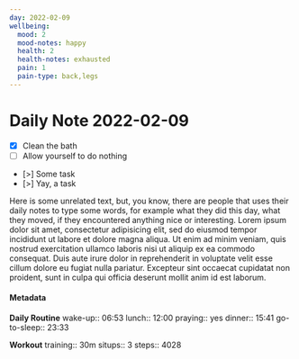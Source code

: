 ```yaml
---
day: 2022-02-09
wellbeing:
  mood: 2
  mood-notes: happy
  health: 2
  health-notes: exhausted
  pain: 1
  pain-type: back,legs
---
```


# Daily Note 2022-02-09

- [x] Clean the bath
- [ ] Allow yourself to do nothing
- [>] Some task
- [>] Yay, a task

Here is some unrelated text, but, you know, there are people that uses their daily notes to type some words, for example what they did this day, what they moved, if they encountered anything nice or interesting. Lorem ipsum dolor sit amet, consectetur adipisicing elit, sed do eiusmod tempor incididunt ut labore et dolore magna aliqua. Ut enim ad minim veniam, quis nostrud exercitation ullamco laboris nisi ut aliquip ex ea commodo consequat. Duis aute irure dolor in reprehenderit in voluptate velit esse cillum dolore eu fugiat nulla pariatur. Excepteur sint occaecat cupidatat non proident, sunt in culpa qui officia deserunt mollit anim id est laborum.

#### Metadata

**Daily Routine**
wake-up:: 06:53
lunch:: 12:00
praying:: yes
dinner:: 15:41
go-to-sleep:: 23:33

**Workout**
training:: 30m
situps:: 3
steps:: 4028
